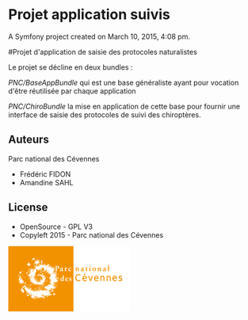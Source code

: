 Projet application suivis
=========================

A Symfony project created on March 10, 2015, 4:08 pm.

#Projet d'application de saisie des protocoles naturalistes

Le projet se décline en deux bundles :

*PNC/BaseAppBundle* qui est une base généraliste ayant pour vocation d'être réutilisée par chaque application

*PNC/ChiroBundle* la mise en application de cette base pour fournir une interface de saisie des protocoles de suivi des chiroptères.


Auteurs
-------

Parc national des Cévennes

* Frédéric FIDON
* Amandine SAHL



License
-------

* OpenSource - GPL V3
* Copyleft 2015 - Parc national des Cévennes

![logo-pnc](docs/img/logo_pnc_orange.png)

